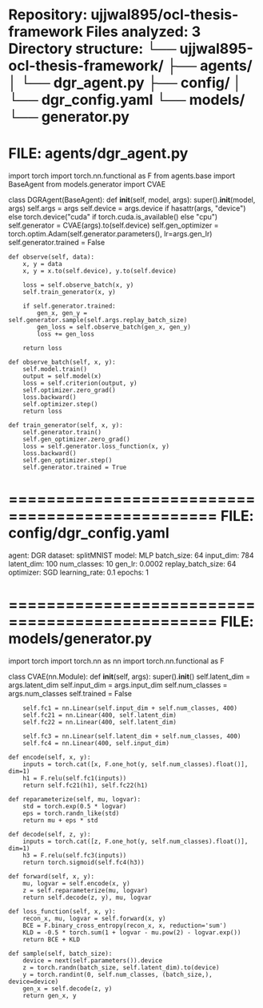 Repository: ujjwal895/ocl-thesis-framework
Files analyzed: 3
Directory structure:
└── ujjwal895-ocl-thesis-framework/
    ├── agents/
    │   └── dgr_agent.py
    ├── config/
    │   └── dgr_config.yaml
    └── models/
        └── generator.py
================================================
FILE: agents/dgr_agent.py
================================================
import torch
import torch.nn.functional as F
from agents.base import BaseAgent
from models.generator import CVAE

class DGRAgent(BaseAgent):
    def __init__(self, model, args):
        super().__init__(model, args)
        self.args = args
        self.device = args.device if hasattr(args, "device") else torch.device("cuda" if torch.cuda.is_available() else "cpu")
        self.generator = CVAE(args).to(self.device)
        self.gen_optimizer = torch.optim.Adam(self.generator.parameters(), lr=args.gen_lr)
        self.generator.trained = False

    def observe(self, data):
        x, y = data
        x, y = x.to(self.device), y.to(self.device)

        loss = self.observe_batch(x, y)
        self.train_generator(x, y)

        if self.generator.trained:
            gen_x, gen_y = self.generator.sample(self.args.replay_batch_size)
            gen_loss = self.observe_batch(gen_x, gen_y)
            loss += gen_loss

        return loss

    def observe_batch(self, x, y):
        self.model.train()
        output = self.model(x)
        loss = self.criterion(output, y)
        self.optimizer.zero_grad()
        loss.backward()
        self.optimizer.step()
        return loss

    def train_generator(self, x, y):
        self.generator.train()
        self.gen_optimizer.zero_grad()
        loss = self.generator.loss_function(x, y)
        loss.backward()
        self.gen_optimizer.step()
        self.generator.trained = True
================================================
FILE: config/dgr_config.yaml
================================================

agent: DGR
dataset: splitMNIST
model: MLP
batch_size: 64
input_dim: 784
latent_dim: 100
num_classes: 10
gen_lr: 0.0002
replay_batch_size: 64
optimizer: SGD
learning_rate: 0.1
epochs: 1



================================================
FILE: models/generator.py
================================================

import torch
import torch.nn as nn
import torch.nn.functional as F

class CVAE(nn.Module):
    def __init__(self, args):
        super().__init__()
        self.latent_dim = args.latent_dim
        self.input_dim = args.input_dim
        self.num_classes = args.num_classes
        self.trained = False

        self.fc1 = nn.Linear(self.input_dim + self.num_classes, 400)
        self.fc21 = nn.Linear(400, self.latent_dim)
        self.fc22 = nn.Linear(400, self.latent_dim)

        self.fc3 = nn.Linear(self.latent_dim + self.num_classes, 400)
        self.fc4 = nn.Linear(400, self.input_dim)

    def encode(self, x, y):
        inputs = torch.cat([x, F.one_hot(y, self.num_classes).float()], dim=1)
        h1 = F.relu(self.fc1(inputs))
        return self.fc21(h1), self.fc22(h1)

    def reparameterize(self, mu, logvar):
        std = torch.exp(0.5 * logvar)
        eps = torch.randn_like(std)
        return mu + eps * std

    def decode(self, z, y):
        inputs = torch.cat([z, F.one_hot(y, self.num_classes).float()], dim=1)
        h3 = F.relu(self.fc3(inputs))
        return torch.sigmoid(self.fc4(h3))

    def forward(self, x, y):
        mu, logvar = self.encode(x, y)
        z = self.reparameterize(mu, logvar)
        return self.decode(z, y), mu, logvar

    def loss_function(self, x, y):
        recon_x, mu, logvar = self.forward(x, y)
        BCE = F.binary_cross_entropy(recon_x, x, reduction='sum')
        KLD = -0.5 * torch.sum(1 + logvar - mu.pow(2) - logvar.exp())
        return BCE + KLD

    def sample(self, batch_size):
        device = next(self.parameters()).device
        z = torch.randn(batch_size, self.latent_dim).to(device)
        y = torch.randint(0, self.num_classes, (batch_size,), device=device)
        gen_x = self.decode(z, y)
        return gen_x, y

